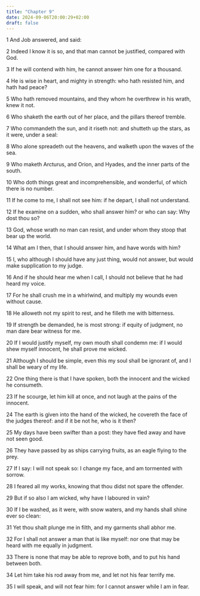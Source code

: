 ```yaml
---
title: "Chapter 9"
date: 2024-09-06T20:00:29+02:00
draft: false
---
```



1 And Job answered, and said:

2 Indeed I know it is so, and that man cannot be justified, compared with God.

3 If he will contend with him, he cannot answer him one for a thousand.

4 He is wise in heart, and mighty in strength: who hath resisted him, and hath had peace?

5 Who hath removed mountains, and they whom he overthrew in his wrath, knew it not.

6 Who shaketh the earth out of her place, and the pillars thereof tremble.

7 Who commandeth the sun, and it riseth not: and shutteth up the stars, as it were, under a seal:

8 Who alone spreadeth out the heavens, and walketh upon the waves of the sea.

9 Who maketh Arcturus, and Orion, and Hyades, and the inner parts of the south.

10 Who doth things great and incomprehensible, and wonderful, of which there is no number.

11 If he come to me, I shall not see him: if he depart, I shall not understand.

12 If he examine on a sudden, who shall answer him? or who can say: Why dost thou so?

13 God, whose wrath no man can resist, and under whom they stoop that bear up the world.

14 What am I then, that I should answer him, and have words with him?

15 I, who although I should have any just thing, would not answer, but would make supplication to my judge.

16 And if he should hear me when I call, I should not believe that he had heard my voice.

17 For he shall crush me in a whirlwind, and multiply my wounds even without cause.

18 He alloweth not my spirit to rest, and he filleth me with bitterness.

19 If strength be demanded, he is most strong: if equity of judgment, no man dare bear witness for me.

20 If I would justify myself, my own mouth shall condemn me: if I would shew myself innocent, he shall prove me wicked.

21 Although I should be simple, even this my soul shall be ignorant of, and I shall be weary of my life.

22 One thing there is that I have spoken, both the innocent and the wicked he consumeth.

23 If he scourge, let him kill at once, and not laugh at the pains of the innocent.

24 The earth is given into the hand of the wicked, he covereth the face of the judges thereof: and if it be not he, who is it then?

25 My days have been swifter than a post: they have fled away and have not seen good.

26 They have passed by as ships carrying fruits, as an eagle flying to the prey.

27 If I say: I will not speak so: I change my face, and am tormented with sorrow.

28 I feared all my works, knowing that thou didst not spare the offender.

29 But if so also I am wicked, why have I laboured in vain?

30 If I be washed, as it were, with snow waters, and my hands shall shine ever so clean:

31 Yet thou shalt plunge me in filth, and my garments shall abhor me.

32 For I shall not answer a man that is like myself: nor one that may be heard with me equally in judgment.

33 There is none that may be able to reprove both, and to put his hand between both.

34 Let him take his rod away from me, and let not his fear terrify me.

35 I will speak, and will not fear him: for I cannot answer while I am in fear.

